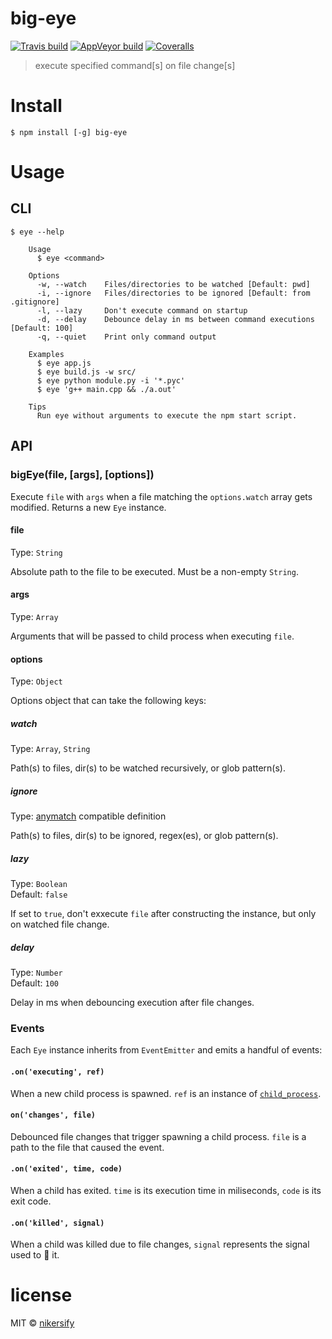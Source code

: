 # big-eye
[![Travis build](https://travis-ci.org/nikersify/big-eye.svg?branch=master)](https://travis-ci.org/nikersify/big-eye)
[![AppVeyor build](https://ci.appveyor.com/api/projects/status/f6bhfklqk61bnqrc?svg=true)](https://ci.appveyor.com/project/nikersify/big-eye)
[![Coveralls](https://coveralls.io/repos/github/nikersify/big-eye/badge.svg?branch=master)](https://coveralls.io/github/nikersify/big-eye?branch=master)

> execute specified command[s] on file change[s]


# Install

```
$ npm install [-g] big-eye
```


# Usage

## CLI

```
$ eye --help

	Usage
	  $ eye <command>

	Options
	  -w, --watch    Files/directories to be watched [Default: pwd]
	  -i, --ignore   Files/directories to be ignored [Default: from .gitignore]
	  -l, --lazy     Don't execute command on startup
	  -d, --delay    Debounce delay in ms between command executions [Default: 100]
	  -q, --quiet    Print only command output

	Examples
	  $ eye app.js
	  $ eye build.js -w src/
	  $ eye python module.py -i '*.pyc'
	  $ eye 'g++ main.cpp && ./a.out'

	Tips
	  Run eye without arguments to execute the npm start script.
```

## API

### bigEye(file, [args], [options])

Execute `file` with `args` when a file matching the `options.watch` array
gets modified. Returns a new `Eye` instance.

#### file

Type: `String`

Absolute path to the file to be executed. Must be a non-empty `String`.

#### args

Type: `Array`

Arguments that will be passed to child process when executing `file`.

#### options

Type: `Object`

Options object that can take the following keys:

##### watch

Type: `Array`, `String`

Path(s) to files, dir(s) to be watched recursively, or glob pattern(s).

##### ignore

Type: [anymatch](https://github.com/micromatch/anymatch) compatible definition

Path(s) to files, dir(s) to be ignored, regex(es), or glob pattern(s).

##### lazy

Type: `Boolean`<br>
Default: `false`

If set to `true`, don't exxecute `file` after constructing the instance, but
only on watched file change.

##### delay

Type: `Number`<br>
Default: `100`

Delay in ms when debouncing execution after file changes.

### Events

Each `Eye` instance inherits from `EventEmitter` and emits a handful of events:

#### `.on('executing', ref)`

When a new child process is spawned. `ref` is an instance of
[`child_process`](http://127.0.0.1:50017/Dash/uwksyetr/nodejs/api/child_process.html#child_process_class_childprocess).

#### `on('changes', file)`

Debounced file changes that trigger spawning a child process. `file` is a path
to the file that caused the event.

#### `.on('exited', time, code)`

When a child has exited. `time` is its execution time in
miliseconds, `code` is its exit code.

#### `.on('killed', signal)`

When a child was killed due to file changes, `signal` represents the signal
used to :knife: it.


# license

MIT © [nikersify](https://nikerino.com)
